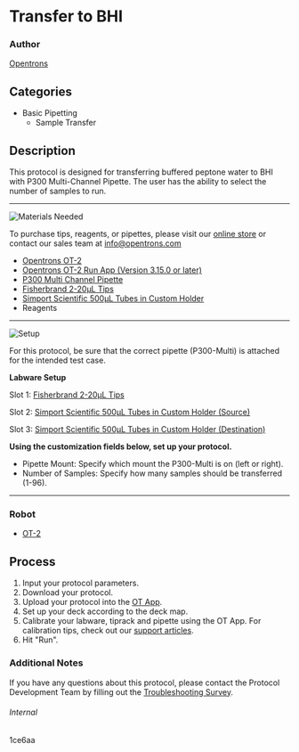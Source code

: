# Transfer to BHI

### Author
[Opentrons](https://opentrons.com/)

## Categories
* Basic Pipetting
	* Sample Transfer


## Description
This protocol is designed for transferring buffered peptone water to BHI with P300 Multi-Channel Pipette. The user has the ability to select the number of samples to run.

---
![Materials Needed](https://s3.amazonaws.com/opentrons-protocol-library-website/custom-README-images/001-General+Headings/materials.png)

To purchase tips, reagents, or pipettes, please visit our [online store](https://shop.opentrons.com/) or contact our sales team at [info@opentrons.com](mailto:info@opentrons.com)

* [Opentrons OT-2](https://shop.opentrons.com/collections/ot-2-robot/products/ot-2)
* [Opentrons OT-2 Run App (Version 3.15.0 or later)](https://opentrons.com/ot-app/)
* [P300 Multi Channel Pipette](https://shop.opentrons.com/collections/ot-2-robot/products/8-channel-electronic-pipette)
* [Fisherbrand 2-20µL Tips](https://www.fishersci.com/shop/products/fisherbrand-sureone-aerosol-barrier-pipette-tips-14/02707432)
* [Simport Scientific 500µL Tubes in Custom Holder](http://www.simport.com/en/products/173-t100-1.html)
* Reagents



---
![Setup](https://s3.amazonaws.com/opentrons-protocol-library-website/custom-README-images/001-General+Headings/Setup.png)


For this protocol, be sure that the correct pipette (P300-Multi) is attached for the intended test case.

**Labware Setup**

Slot 1: [Fisherbrand 2-20µL Tips](https://www.fishersci.com/shop/products/fisherbrand-sureone-aerosol-barrier-pipette-tips-14/02707432)

Slot 2: [Simport Scientific 500µL Tubes in Custom Holder (Source)](http://www.simport.com/en/products/173-t100-1.html)

Slot 3: [Simport Scientific 500µL Tubes in Custom Holder (Destination)](http://www.simport.com/en/products/173-t100-1.html)

**Using the customization fields below, set up your protocol.**
* Pipette Mount: Specify which mount the P300-Multi is on (left or right).
* Number of Samples: Specify how many samples should be transferred (1-96).

---
### Robot
* [OT-2](https://opentrons.com/ot-2)

## Process

1. Input your protocol parameters.
2. Download your protocol.
3. Upload your protocol into the [OT App](https://opentrons.com/ot-app).
4. Set up your deck according to the deck map.
5. Calibrate your labware, tiprack and pipette using the OT App. For calibration tips, check out our [support articles](https://support.opentrons.com/en/collections/1559720-guide-for-getting-started-with-the-ot-2).
6. Hit "Run".

### Additional Notes
If you have any questions about this protocol, please contact the Protocol Development Team by filling out the [Troubleshooting Survey](https://protocol-troubleshooting.paperform.co/).

###### Internal
1ce6aa
